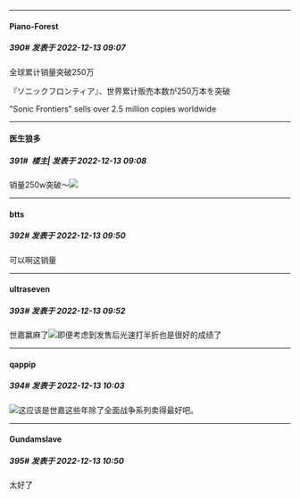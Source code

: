 

*****

####  Piano-Forest  
##### 390#       发表于 2022-12-13 09:07

全球累计销量突破250万

『ソニックフロンティア』、世界累计贩売本数が250万本を突破

"Sonic Frontiers" sells over 2.5 million copies worldwide



*****

####  医生狼多  
##### 391#         楼主| 发表于 2022-12-13 09:08

销量250w突破～<img src="https://p.sda1.dev/8/4ded673edb591caa08950a7fdd52dad5/CMP_20221213090821289.jpg" referrerpolicy="no-referrer">



*****

####  btts  
##### 392#       发表于 2022-12-13 09:50

可以啊这销量

*****

####  ultraseven  
##### 393#       发表于 2022-12-13 09:52

世嘉赢麻了<img src="https://static.saraba1st.com/image/smiley/face2017/067.png" referrerpolicy="no-referrer">即便考虑到发售后光速打半折也是很好的成绩了



*****

####  qappip  
##### 394#       发表于 2022-12-13 10:03

<img src="https://static.saraba1st.com/image/smiley/face2017/037.png" referrerpolicy="no-referrer">这应该是世嘉这些年除了全面战争系列卖得最好吧。



*****

####  Gundamslave  
##### 395#       发表于 2022-12-13 10:50

太好了

